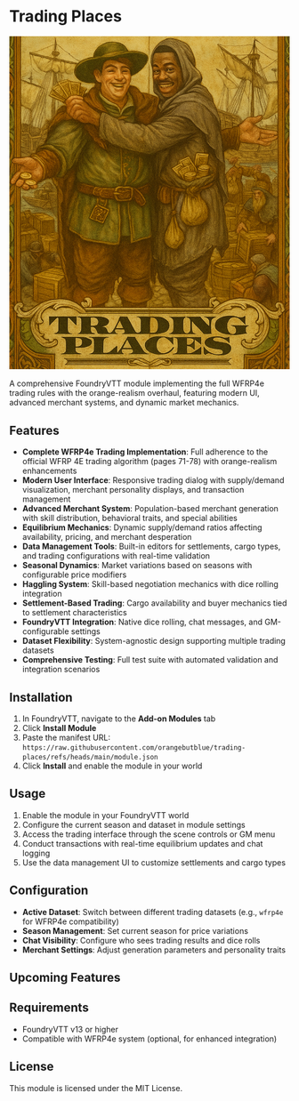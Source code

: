# Trading Places

![Trading Places Logo](trading-places.png)

A comprehensive FoundryVTT module implementing the full WFRP4e trading rules with the orange-realism overhaul, featuring modern UI, advanced merchant systems, and dynamic market mechanics.

## Features

- **Complete WFRP4e Trading Implementation**: Full adherence to the official WFRP 4E trading algorithm (pages 71-78) with orange-realism enhancements
- **Modern User Interface**: Responsive trading dialog with supply/demand visualization, merchant personality displays, and transaction management
- **Advanced Merchant System**: Population-based merchant generation with skill distribution, behavioral traits, and special abilities
- **Equilibrium Mechanics**: Dynamic supply/demand ratios affecting availability, pricing, and merchant desperation
- **Data Management Tools**: Built-in editors for settlements, cargo types, and trading configurations with real-time validation
- **Seasonal Dynamics**: Market variations based on seasons with configurable price modifiers
- **Haggling System**: Skill-based negotiation mechanics with dice rolling integration
- **Settlement-Based Trading**: Cargo availability and buyer mechanics tied to settlement characteristics
- **FoundryVTT Integration**: Native dice rolling, chat messages, and GM-configurable settings
- **Dataset Flexibility**: System-agnostic design supporting multiple trading datasets
- **Comprehensive Testing**: Full test suite with automated validation and integration scenarios

## Installation

1. In FoundryVTT, navigate to the **Add-on Modules** tab
2. Click **Install Module**
3. Paste the manifest URL: `https://raw.githubusercontent.com/orangebutblue/trading-places/refs/heads/main/module.json`
4. Click **Install** and enable the module in your world

## Usage

1. Enable the module in your FoundryVTT world
2. Configure the current season and dataset in module settings
3. Access the trading interface through the scene controls or GM menu
4. Conduct transactions with real-time equilibrium updates and chat logging
5. Use the data management UI to customize settlements and cargo types

## Configuration

- **Active Dataset**: Switch between different trading datasets (e.g., `wfrp4e` for WFRP4e compatibility)
- **Season Management**: Set current season for price variations
- **Chat Visibility**: Configure who sees trading results and dice rolls
- **Merchant Settings**: Adjust generation parameters and personality traits

## Upcoming Features

<!-- Add planned features here -->

## Requirements

- FoundryVTT v13 or higher
- Compatible with WFRP4e system (optional, for enhanced integration)

## License

This module is licensed under the MIT License.